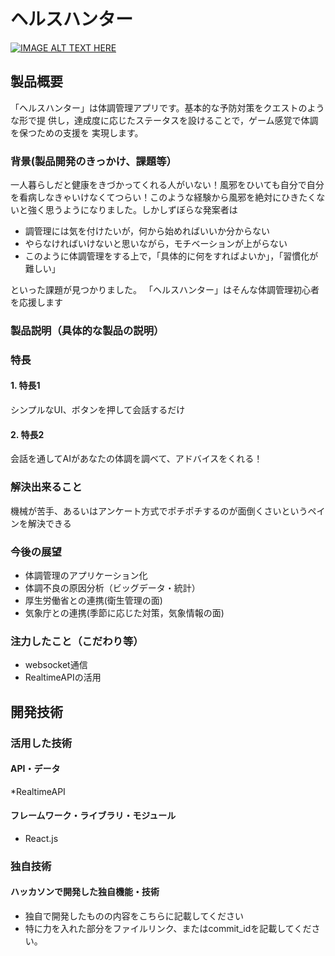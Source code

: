 # ヘルスハンター

[![IMAGE ALT TEXT HERE](https://jphacks.com/wp-content/uploads/2024/07/JPHACKS2024_ogp.jpg)](https://www.youtube.com/watch?v=DZXUkEj-CSI)

## 製品概要
「ヘルスハンター」は体調管理アプリです。基本的な予防対策をクエストのような形で提
供し，達成度に応じたステータスを設けることで，ゲーム感覚で体調を保つための支援を
実現します。
### 背景(製品開発のきっかけ、課題等）
一人暮らしだと健康をきづかってくれる人がいない！風邪をひいても自分で自分を看病しなきゃいけなくてつらい！このような経験から風邪を絶対にひきたくないと強く思うようになりました。しかしずぼらな発案者は
* 調管理には気を付けたいが，何から始めればいいか分からない
* やらなければいけないと思いながら，モチベーションが上がらない
* このように体調管理をする上で，「具体的に何をすればよいか」，「習慣化が難しい」

といった課題が見つかりました。
「ヘルスハンター」はそんな体調管理初心者を応援します

### 製品説明（具体的な製品の説明）
### 特長
#### 1. 特長1 
シンプルなUI、ボタンを押して会話するだけ
#### 2. 特長2
会話を通してAIがあなたの体調を調べて、アドバイスをくれる！

### 解決出来ること
機械が苦手、あるいはアンケート方式でポチポチするのが面倒くさいというペインを解決できる

### 今後の展望
* 体調管理のアプリケーション化
* 体調不良の原因分析（ビッグデータ・統計）
* 厚生労働省との連携(衛生管理の面)
* 気象庁との連携(季節に応じた対策，気象情報の面)
### 注力したこと（こだわり等）
* websocket通信
* RealtimeAPIの活用

## 開発技術
### 活用した技術
#### API・データ
*RealtimeAPI 

#### フレームワーク・ライブラリ・モジュール
* React.js

### 独自技術
#### ハッカソンで開発した独自機能・技術
* 独自で開発したものの内容をこちらに記載してください
* 特に力を入れた部分をファイルリンク、またはcommit_idを記載してください。
